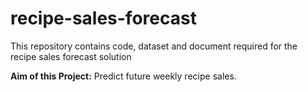 # recipe-sales-forecast
This repository contains code, dataset and document required for the recipe sales forecast solution

**Aim of this Project:** Predict future weekly recipe sales.

